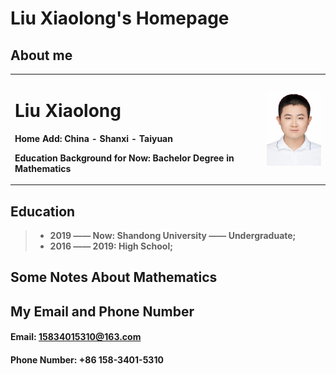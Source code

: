 # Liu Xiaolong's Homepage
## About me
<table border="0">
  <tr>
    <td width="80%">
      <h1>Liu Xiaolong</h1>
      <p><b>Home Add: China - Shanxi - Taiyuan</b></p>
      <p><b>Education Background for Now: Bachelor Degree in Mathematics</b></p>
    </td>
    <td width="20%">
      <img src="/MyPhoto.jpg" width="100%"> 
    </td>
  </tr>
</table>

## Education

> + **2019 —— Now: Shandong University —— Undergraduate;**
> + **2016 —— 2019: High School;**

## Some Notes About Mathematics

## My Email and Phone Number
#### Email: 15834015310@163.com
#### Phone Number: +86 158-3401-5310
